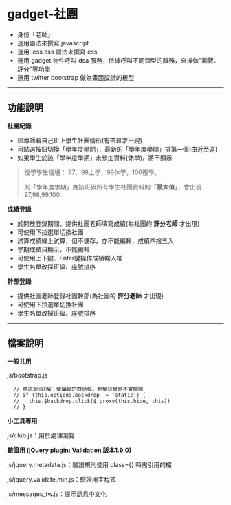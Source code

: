 gadget-社團
==========================

* 身份「老師」
* 運用語法來撰寫 javascript
* 運用 less css 語法來撰寫 css
* 運用 gadget 物件呼叫 dsa 服務，依據呼叫不同類型的服務，來操做"瀏覽、評分"等功能
* 運用 twitter bootstrap 做為畫面設計的板型


----------


功能說明
-------

**社團紀錄**

 - 班導師看自己班上學生社團情形(有帶班才出現)
 - 可點選按鈕切換「學年度學期」，最新的「學年度學期」排第一個(由近至遠)
 - 如果學生於該「學年度學期」未參加資料(休學)，將不顯示

>復學學生情境：
>97、98上學，99休學，100復學。
>
>則「學年度學期」為該班級所有學生社團資料的「**最大值**」，會出現97,98,99,100
>

**成績登錄**

 - 於開放登錄期間，提供社團老師填寫成績(為社團的 **評分老師** 才出現)
 - 可使用下拉選單切換社團
 - 試算成績線上試算，但不儲存，亦不能編輯，成績四捨五入
 - 學期成績只顯示，不能編輯
 - 可使用上下鍵、Enter鍵操作成績輸入框
 - 學生名單改採班級、座號排序


**幹部登錄**

 - 提供社團老師登錄社團幹部(為社團的 **評分老師** 才出現)
 - 可使用下拉選單切換社團
 - 學生名單改採班級、座號排序

----------


檔案說明
-------
**一般共用**

js/bootstrap.js

      // 將這3行註解：使編輯的對話框，點擊背景時不會關閉
      // if (this.options.backdrop != 'static') {
      //   this.$backdrop.click($.proxy(this.hide, this))
      // }

**小工具專用**

js/club.js：用於處理瀏覽

**驗證用 ([jQuery plugin: Validation][1] 版本1.9.0)**

js/jquery.metadata.js：驗證規則使用 class={} 時需引用的檔

js/jquery.validate.min.js：驗證用主程式

js/messages_tw.js：提示訊息中文化


  [1]: http://bassistance.de/jquery-plugins/jquery-plugin-validation/

